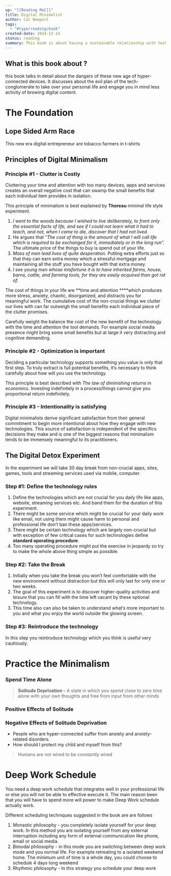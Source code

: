 ```yaml
---
up: "[[Reading MoC]]"
title: Digital Minimalist
author: Cal Newport
tags:
  - "#type/reading/book"
created-date: 2024-12-14
status: reading
summary: This book is about having a sustainable relationship with technology
---
```




## What is this book about ?

this book talks in detail about the dangers of these new age of hyper-connected devices. It discusses about the evil plan of the tech-conglomerate to take over your personal life and engage you in mind less activity of browing digital content.

# The Foundation

## Lope Sided Arm Race

This new era digital entrepreneur are tobacco farmers in t-shirts

## Principles of Digital Minimalism

### Principle #1 - Clutter is Costly

Cluttering your time and attention with too many devices, apps and services creates an overall negative cost that can swamp the small benefits that each individual item provides in isolation.

This principle of minimalism is best explained by **Thoreau** minimal life style experiment.

1. _I went to the woods because I wished to live deliberately, to front only the essential facts of life, and see if I could not learn what it had to teach, and not, when I came to die, discover that I had not lived._
2. He argues that “_The cost of thing is the amount of what I will call life which is required to be exchanged for it, immediately or in the long run”._ The ultimate price of the things to buy is spend out of your life.
3. _Mass of men lead lives of quite desperation._ Putting extra efforts just so that they can earn extra money which a stressful mortgage and maintaining all the stuff you have bought with that extra money.
4. _I see young men whose misfortune it is to have inherited farms, house, barns, cattle, and farming tools, for they are easily acquired than got rid of._

The cost of things in your life are **time and attention ****which produces more stress, anxiety, chaotic, disorganized, and distracts you for meaningful work. The cumulative cost of the non-crucial things we clutter our lives with can far outweigh the small benefits each individual piece of the clutter promises.

Carefully weight the balance the cost of the new benefit of the technology with the time and attention the tool demands. For example social media presence might bring some small benefits but at large it very distracting and cognitive demanding.

### Principle #2 - Optimization is important

Deciding a particular technology supports something you value is only that first step. To truly extract is full potential benefits, it’s necessary to think carefully about how will you use the technology.

This principle is best described with _The law of diminishing returns_ in economics. Investing indefinitely in a process/things cannot give you proportional return indefinitely.

### Principle #3 - Intentionality is satisfying

Digital minimalists derive significant satisfaction from their general commitment to begin more intentional about how they engage with new technologies. This source of satisfaction is independent of the specifics decisions they make and is one of the biggest reasons that minimalism tends to be immensely meaningful to its practitioners.

## The Digital Detox Experiment

In the experiment we will take 30 day break from non-crucial apps, sites, games, tools and streaming services used via mobile, computer.

### Step #1: Define the technology rules

1. Define the technologies which are not crucial for you daily life like apps, website, streaming services etc. And band them for the duration of this experiment.
2. There might be some service which might be crucial for your daily work like email, not using them might cause harm to personal and professional life don’t ban these apps/services.
3. There might be certain technology which are largely non-crucial but with exception of few critical cases for such technologies define **standard operating procedure**.
4. Too many operating procedure might put the exercise in jeopardy so try to make the whole above thing simple as possible.

### Step #2: Take the Break

1. Initially when you take the break you won’t feel comfortable with the new environment without distraction but this will only last for only one or two weeks.
2. The goal of this experiment is to discover higher-quality activities and leisure that you can fill with the time left vacant by these optional technology.
3. This time also can also be taken to understand what’s more important to you and what you enjoy the world outside the glowing screen.

### Step #3: Reintroduce the technology

In this step you reintroduce technology which you think is useful very cautiously.

# Practice the Minimalism

### Spend Time Alone

> **Solitude Deprivation -** A state in which you spend close to zero time alone with your own thoughts and free from input from other minds

### Positive Effects of Solitude

### Negative Effects of Solitude Deprivation

- People who are hyper-connected suffer from anxiety and anxiety-related disorders.
- How should I protect my child and myself from this?

> Humans are not wired to be constantly wired

# Deep Work Schedule

You need a deep work schedule that integrates well in your professional life or else you will not be able to effective execute it. The main reason been that you will have to spend more will power to make Deep Work schedule actually work.

Different scheduling techniques suggested in the book are are follows

1. Monastic philosophy - you completely isolate yourself for your deep work. In this method you are isolating yourself from any external interruption including any form of external communication like phone, email or social media.
2. Bimodal philosophy - in this mode you are switching between deep work mode and you normal life. For example retreating to a isolated weekend home. The minimum unit of time is a whole day, you could choose to schedule 4 days long weekend
3. Rhythmic philosophy - In this strategy you schedule your deep work
